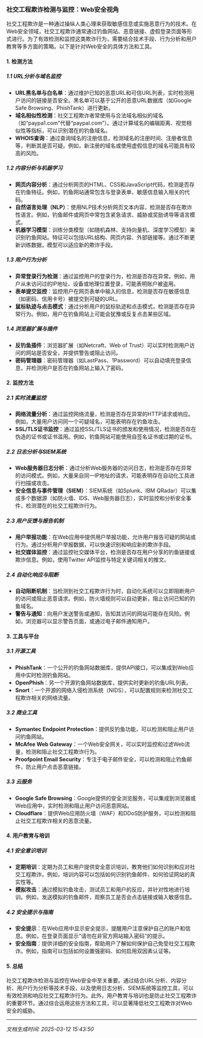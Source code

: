 ### 社交工程欺诈检测与监控：Web安全视角

社交工程欺诈是一种通过操纵人类心理来获取敏感信息或实施恶意行为的技术。在Web安全领域，社交工程欺诈通常通过钓鱼网站、恶意链接、虚假登录页面等形式进行。为了有效检测和监控这类欺诈行为，需要结合技术手段、行为分析和用户教育等多方面的策略。以下是针对Web安全的具体方法和工具。

#### 1. **检测方法**

##### 1.1 **URL分析与域名监控**
   - **URL黑名单与白名单**：通过维护已知的恶意URL和可信URL列表，实时检测用户访问的链接是否安全。黑名单可以基于公开的恶意URL数据库（如Google Safe Browsing、PhishTank）进行更新。
   - **域名相似性检测**：社交工程欺诈者常使用与合法域名相似的域名（如“paypa1.com”代替“paypal.com”）。通过计算域名的编辑距离、视觉相似性等指标，可以识别潜在的钓鱼域名。
   - **WHOIS查询**：通过查询域名的注册信息，检测域名的注册时间、注册者信息等，判断其是否可疑。例如，新注册的域名或使用虚假信息的域名可能具有较高的风险。

##### 1.2 **内容分析与机器学习**
   - **网页内容分析**：通过分析网页的HTML、CSS和JavaScript代码，检测是否存在钓鱼特征。例如，钓鱼网站通常包含与登录表单、敏感信息输入相关的代码。
   - **自然语言处理（NLP）**：使用NLP技术分析网页文本内容，检测是否存在欺诈性语言。例如，钓鱼邮件或网页中常包含紧急请求、威胁或奖励诱导等语言模式。
   - **机器学习模型**：训练分类模型（如随机森林、支持向量机、深度学习模型）来识别钓鱼网站。特征可以包括URL结构、网页内容、外部链接等。通过不断更新训练数据，模型可以适应新的欺诈手段。

##### 1.3 **用户行为分析**
   - **异常登录行为检测**：通过监控用户的登录行为，检测是否存在异常。例如，用户从未访问过的IP地址、设备或地理位置登录，可能表明账户被盗用。
   - **表单提交监控**：监控用户在网页表单中输入的信息，检测是否存在敏感信息（如密码、信用卡号）被提交到可疑的URL。
   - **鼠标轨迹与点击模式**：通过分析用户的鼠标轨迹和点击模式，检测是否存在异常行为。例如，用户在钓鱼网站上可能会犹豫或反复点击某些区域。

##### 1.4 **浏览器扩展与插件**
   - **反钓鱼插件**：浏览器扩展（如Netcraft、Web of Trust）可以实时检测用户访问的网站是否安全，并提供警告或阻止访问。
   - **密码管理器**：密码管理器（如LastPass、1Password）可以自动填充登录信息，并检测用户是否在钓鱼网站上输入了密码。

#### 2. **监控方法**

##### 2.1 **实时流量监控**
   - **网络流量分析**：通过监控网络流量，检测是否存在异常的HTTP请求或响应。例如，大量用户访问同一个可疑域名，可能表明存在钓鱼攻击。
   - **SSL/TLS证书监控**：通过监控SSL/TLS证书的颁发和使用情况，检测是否存在伪造的证书或证书滥用。例如，钓鱼网站可能使用自签名证书或过期的证书。

##### 2.2 **日志分析与SIEM系统**
   - **Web服务器日志分析**：通过分析Web服务器的访问日志，检测是否存在异常的访问模式。例如，大量来自同一IP地址的请求，可能表明存在自动化工具进行扫描或攻击。
   - **安全信息与事件管理（SIEM）**：SIEM系统（如Splunk、IBM QRadar）可以集成多个数据源（如防火墙、IDS、Web服务器日志），实时监控和分析安全事件，检测潜在的社交工程欺诈行为。

##### 2.3 **用户反馈与报告机制**
   - **用户举报功能**：在Web应用中提供用户举报功能，允许用户报告可疑的网站或行为。通过分析用户举报数据，可以快速识别和响应新的欺诈手段。
   - **社交媒体监控**：通过监控社交媒体平台，检测是否存在用户分享的钓鱼链接或欺诈信息。例如，使用Twitter API监控与特定关键词相关的推文。

##### 2.4 **自动化响应与阻断**
   - **自动阻断机制**：当检测到社交工程欺诈行为时，自动化系统可以立即阻断用户的访问或阻止恶意请求。例如，防火墙规则可以自动更新，阻止访问已知的钓鱼域名。
   - **警告与通知**：向用户发送警告或通知，告知其访问的网站可能存在风险。例如，浏览器可以显示警告页面，或通过电子邮件通知用户。

#### 3. **工具与平台**

##### 3.1 **开源工具**
   - **PhishTank**：一个公开的钓鱼网站数据库，提供API接口，可以集成到Web应用中实时检测钓鱼网站。
   - **OpenPhish**：另一个开源钓鱼网站数据库，提供实时更新的钓鱼URL列表。
   - **Snort**：一个开源的网络入侵检测系统（NIDS），可以配置规则来检测社交工程欺诈相关的网络流量。

##### 3.2 **商业工具**
   - **Symantec Endpoint Protection**：提供反钓鱼功能，可以检测和阻止用户访问钓鱼网站。
   - **McAfee Web Gateway**：一个Web安全网关，可以实时监控和过滤Web流量，检测和阻止社交工程欺诈行为。
   - **Proofpoint Email Security**：专注于电子邮件安全，可以检测和阻止钓鱼邮件，防止用户点击恶意链接。

##### 3.3 **云服务**
   - **Google Safe Browsing**：Google提供的安全浏览服务，可以集成到浏览器或Web应用中，实时检测和阻止用户访问恶意网站。
   - **Cloudflare**：提供Web应用防火墙（WAF）和DDoS防护服务，可以检测和阻止社交工程欺诈相关的恶意流量。

#### 4. **用户教育与培训**

##### 4.1 **安全意识培训**
   - **定期培训**：定期为员工和用户提供安全意识培训，教育他们如何识别和应对社交工程欺诈。例如，培训内容可以包括如何识别钓鱼邮件、如何验证网站的真实性等。
   - **模拟攻击**：通过模拟钓鱼攻击，测试员工和用户的反应，并针对性地进行培训。例如，发送模拟的钓鱼邮件，观察员工是否会点击链接或输入敏感信息。

##### 4.2 **安全提示与指南**
   - **安全提示**：在Web应用中显示安全提示，提醒用户注意保护自己的账户和信息。例如，在登录页面显示“请勿在非官方网站输入密码”的提示。
   - **安全指南**：提供详细的安全指南，帮助用户了解如何保护自己免受社交工程欺诈。例如，指南可以包括如何设置强密码、如何启用双因素认证等。

#### 5. **总结**

社交工程欺诈检测与监控在Web安全中至关重要。通过结合URL分析、内容分析、用户行为分析等技术手段，以及使用日志分析、SIEM系统等监控工具，可以有效检测和响应社交工程欺诈行为。此外，用户教育与培训也是防止社交工程欺诈的重要环节。通过综合运用这些方法和工具，可以显著降低社交工程欺诈对Web安全的威胁。

---

*文档生成时间: 2025-03-12 15:43:50*



















